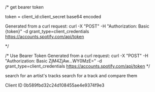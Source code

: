 /* get bearer token

token = client_id:client_secret base64 encoded

Generated from a curl request: 
curl -X \"POST\" -H \"Authorization: Basic {token}" -d grant_type=client_credentials https://accounts.spotify.com/api/token



*/

/*
Use Bearer Token
Generated from a curl request: 
curl -X \"POST\" -H \"Authorization: Basic ZjM4ZjAw...WY0MzE=\" -d grant_type=client_credentials https://accounts.spotify.com/api/token
*/




search for an artist's tracks
search for a track and compare them

Client ID 0b589fbd32c24d108455ae4e9374f9e3
